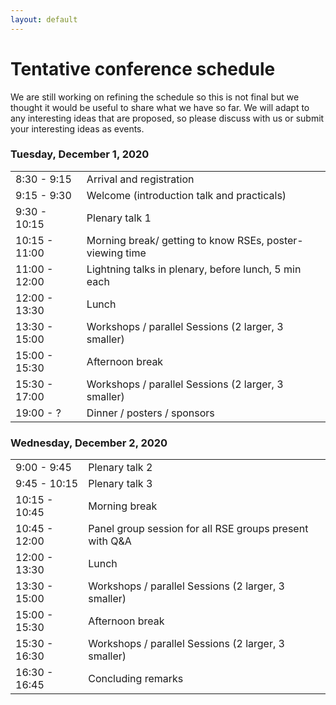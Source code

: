 ```yaml
---
layout: default
---
```


# Tentative conference schedule

<div class="alert alert-dismissible alert-warning">
  <p>
    We are still working on refining the schedule so this is not final but we
    thought it would be useful to share what we have so far.
  We will adapt to any interesting ideas that are proposed, so please
  discuss with us or submit your interesting ideas as events. 
  </p>
</div>


### Tuesday, December 1, 2020

<table class="table">
  <tbody>
    <tr>
      <td>8:30 - 9:15</td>
      <td>Arrival and registration</td>
    </tr>
    <tr>
      <td>9:15 - 9:30</td>
      <td>Welcome (introduction talk and practicals)</td>
    </tr>
    <tr>
      <td>9:30 - 10:15</td>
      <td>Plenary talk 1</td>
    </tr>
    <tr>
      <td>10:15 - 11:00</td>
      <td>Morning break/ getting to know RSEs, poster-viewing time</td>
    </tr>
    <tr>
      <td>11:00 - 12:00</td>
      <td>Lightning talks in plenary, before lunch, 5 min each</td>
    </tr>
    <tr>
      <td>12:00 - 13:30</td>
      <td>Lunch</td>
    </tr>
    <tr>
      <td>13:30 - 15:00</td>
      <td>Workshops / parallel Sessions (2 larger, 3 smaller)</td>
    </tr>
    <tr>
      <td>15:00 - 15:30</td>
      <td>Afternoon break</td>
    </tr>
    <tr>
      <td>15:30 - 17:00</td>
      <td>Workshops / parallel Sessions (2 larger, 3 smaller)</td>
    </tr>
    <tr>
      <td>19:00 - ?</td>
      <td>Dinner / posters / sponsors</td>
    </tr>
  </tbody>
</table>


### Wednesday, December 2, 2020

<table class="table">
  <tbody>
    <tr>
      <td>9:00 - 9:45</td>
      <td>Plenary talk 2</td>
    </tr>
    <tr>
      <td>9:45 - 10:15</td>
      <td>Plenary talk 3</td>
    </tr>
    <tr>
      <td>10:15 - 10:45</td>
      <td>Morning break</td>
    </tr>
    <tr>
      <td>10:45 - 12:00</td>
      <td>Panel group session for all RSE groups present with Q&A</td>
    </tr>
    <tr>
      <td>12:00 - 13:30</td>
      <td>Lunch</td>
    </tr>
    <tr>
      <td>13:30 - 15:00</td>
      <td>Workshops / parallel Sessions (2 larger, 3 smaller)</td>
    </tr>
    <tr>
      <td>15:00 - 15:30</td>
      <td>Afternoon break</td>
    </tr>
    <tr>
      <td>15:30 - 16:30</td>
      <td>Workshops / parallel Sessions (2 larger, 3 smaller)</td>
    </tr>
    <tr>
      <td>16:30 - 16:45</td>
      <td>Concluding remarks</td>
    </tr>
  </tbody>
</table>
